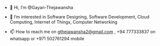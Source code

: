 - 👋 Hi, I’m @Gayan-Thejawansha
- 👀 I’m interested in Software Designing, Software Development, Cloud Computing, Internet of Things, Computer Networking
  
- 📫 How to reach me on gthejawansha2@gmail.com , +94 777333837 on whatsapp or +971 502761294 mobile

<!---
Gayan-Thejawansha/Gayan-Thejawansha is a ✨ special ✨ repository because its `README.md` (this file) appears on your GitHub profile.
You can click the Preview link to take a look at your changes.
--->
